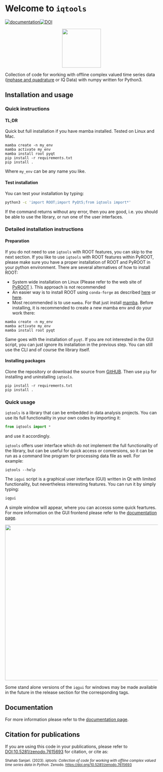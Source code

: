 # Welcome to `iqtools`
[![documentation](https://img.shields.io/badge/docs-mkdocs%20material-blue.svg?style=flat)](https://xaratustrah.github.io/iqtools)[![DOI](https://zenodo.org/badge/DOI/10.5281/zenodo.7615693.svg)](https://doi.org/10.5281/zenodo.7615693)

<div style="margin-left:auto;margin-right:auto;text-align:center">
<img src="https://raw.githubusercontent.com/xaratustrah/iqtools/main/docs/img/icon.png" width="128">
</div>

Collection of code for working with offline complex valued time series data ([inphase and quadrature](https://en.wikipedia.org/wiki/In-phase_and_quadrature_components) or IQ Data) with numpy written for Python3.


## Installation and usage

### Quick instructions

#### TL;DR

Quick but full installation if you have mamba installed. Tested on Linux and Mac.

```
mamba create -n my_env
mamba activate my_env
mamba install root pyqt
pip install -r requirements.txt
pip install .
```

Where `my_env` can be any name you like.


#### Test installation

You can test your installation by typing:

```bash
python3 -c 'import ROOT;import PyQt5;from iqtools import*'
```

If the command returns without any error, then you are good, i.e. you should be able to use the library, or run one of the user interfaces.


### Detailed installation instructions

#### Preparation

If you do not need to use `iqtools` with ROOT features, you can skip to the next section. If you like to use `iqtools` with ROOT features within PyROOT, please make sure you have a proper installation of ROOT and PyROOT in your python environment. There are several alternatives of how to install ROOT:

* System wide installation on Linux (Please refer to the web site of [PyROOT](https://root.cern/manual/python/) ). This approach is not recommended
* An easier way is to install ROOT using `conda-forge` as described [here](https://anaconda.org/conda-forge/root/) or [here](https://iscinumpy.gitlab.io/post/root-conda/).
* Most recommended is to use `mamba`. For that just install [mamba](https://mamba.readthedocs.io/en/latest/installation.html). Before installing, it is recommended to create a new mamba env and do your work there:

```
mamba create -n my_env
mamba activate my_env
mamba install root pyqt
```

Same goes with the installation of `pyqt`. If you are not interested in the GUI script, you can just ignore its installation in the previous step. You can still use the CLI and of course the library itself.

#### Installing packages

Clone the repository or download the source from [GitHUB](https://github.com/xaratustrah/iqtools). Then use `pip` for installing and uninstalling `iqtools`.

    pip install -r requirements.txt
    pip install .


### Quick usage

`iqtools` is a library that can be embedded in data analysis projects. You can use its full functionality in your own codes by importing it:

```python
from iqtools import *
```

and use it accordingly.

`iqtools` offers user interface which do not implement the full functionality of the library, but can be useful for quick access or conversions, so it can be run as a command line program for processing data file as well. For example:

    iqtools --help

The `iqgui` script is a graphical user interface (GUI) written in Qt with limited functionality, but nevertheless interesting features. You can run it by simply typing:

```bash
iqgui
```

A simple window will appear, where you can accesss some quick feartures. For more information on the GUI frontend please refer to the [documentation page](https://xaratustrah.github.io/iqtools).

<img src="https://raw.githubusercontent.com/xaratustrah/iqtools/main/docs/img/iqgui.png" width="512">

Some stand alone versions of the `iqgui` for windows may be made available in the future in the release section for the corresponding tags.

## Documentation

For more information please refer to the [documentation page](https://xaratustrah.github.io/iqtools).

## Citation for publications

If you are using this code in your publications, please refer to [DOI:10.5281/zenodo.7615693](https://doi.org/10.5281/zenodo.7615693) for citation, or cite as:

<small>
Shahab Sanjari. (2023). <i>iqtools: Collection of code for working with offline complex valued time series data in Python.</i> Zenodo. <a href="https://doi.org/10.5281/zenodo.7615693">https://doi.org/10.5281/zenodo.7615693</a>
</small>